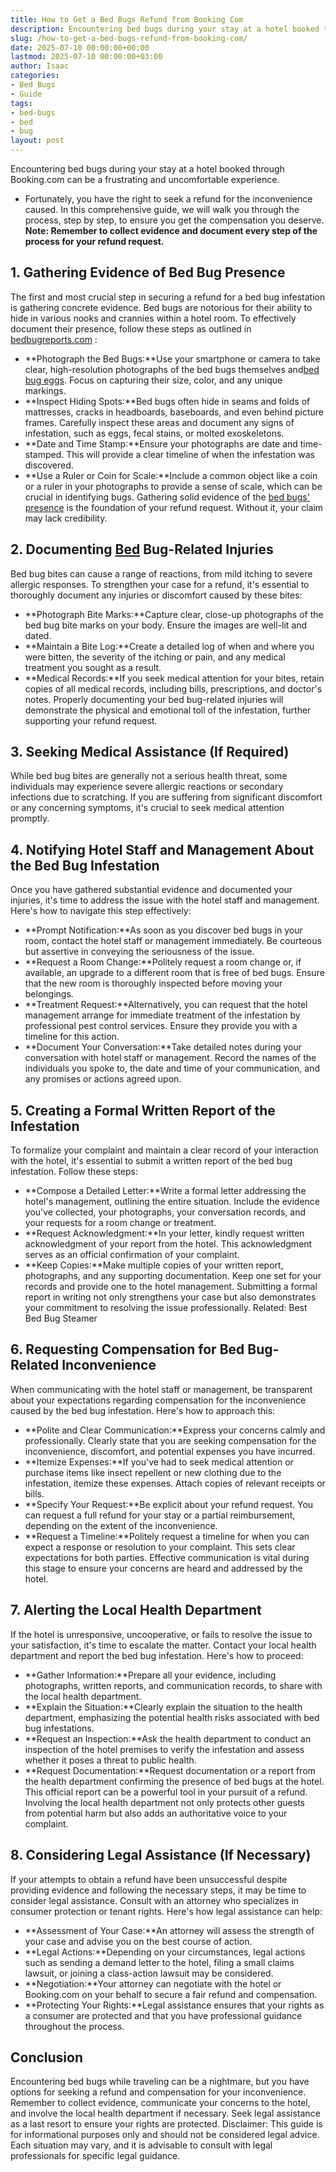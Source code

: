 ```yaml
---
title: How to Get a Bed Bugs Refund from Booking Com
description: Encountering bed bugs during your stay at a hotel booked through Booking.com can be a frustrating and uncomfortable experience. - Fortunately, you have the...
slug: /how-to-get-a-bed-bugs-refund-from-booking-com/
date: 2025-07-10 00:00:00+00:00
lastmod: 2025-07-10 00:00:00+03:00
author: Isaac
categories:
- Bed Bugs
- Guide
tags:
- bed-bugs
- bed
- bug
layout: post
---
```

Encountering bed bugs during your stay at a hotel booked through Booking.com can be a frustrating and uncomfortable experience.
- Fortunately, you have the right to seek a refund for the inconvenience caused.
In this comprehensive guide, we will walk you through the process, step by step, to ensure you get the compensation you deserve.
**Note: Remember to collect evidence and document every step of the process for your refund request.**
## **1. Gathering Evidence of Bed Bug Presence**
The first and most crucial step in securing a refund for a bed bug infestation is gathering concrete evidence. Bed bugs are notorious for their ability to hide in various nooks and crannies within a hotel room.
To effectively document their presence, follow these steps as outlined in
[bedbugreports.com](https://bedbugreports.com/)
:
- **Photograph the Bed Bugs:**Use your smartphone or camera to take clear, high-resolution photographs of the bed bugs themselves and[bed bug eggs](https://pestpolicy.com/how-to-kill-bed-bug-eggs/). Focus on capturing their size, color, and any unique markings.
- **Inspect Hiding Spots:**Bed bugs often hide in seams and folds of mattresses, cracks in headboards, baseboards, and even behind picture frames. Carefully inspect these areas and document any signs of infestation, such as eggs, fecal stains, or molted exoskeletons.
- **Date and Time Stamp:**Ensure your photographs are date and time-stamped. This will provide a clear timeline of when the infestation was discovered.
- **Use a Ruler or Coin for Scale:**Include a common object like a coin or a ruler in your photographs to provide a sense of scale, which can be crucial in identifying bugs.
Gathering solid evidence of the
[bed bugs' presence](https://pestpolicy.com/how-to-find-[bed-bugs](https://pestpolicy.com/bed-bug-bites-vs-mosquito-bites/)/)
is the foundation of your refund request. Without it, your claim may lack credibility.
## **2. Documenting [Bed](https://pestpolicy.com/bed-bug-bites-vs-other-bites/) Bug-Related Injuries**
Bed bug bites can cause a range of reactions, from mild itching to severe allergic responses. To strengthen your case for a refund, it's essential to thoroughly document any injuries or discomfort caused by these bites:
- **Photograph Bite Marks:**Capture clear, close-up photographs of the bed bug bite marks on your body. Ensure the images are well-lit and dated.
- **Maintain a Bite Log:**Create a detailed log of when and where you were bitten, the severity of the itching or pain, and any medical treatment you sought as a result.
- **Medical Records:**If you seek medical attention for your bites, retain copies of all medical records, including bills, prescriptions, and doctor's notes.
Properly documenting your bed bug-related injuries will demonstrate the physical and emotional toll of the infestation, further supporting your refund request.
## **3. Seeking Medical Assistance (If Required)**
While bed bug bites are generally not a serious health threat, some individuals may experience severe allergic reactions or secondary infections due to scratching.
If you are suffering from significant discomfort or any concerning symptoms, it's crucial to seek medical attention promptly.
## **4. Notifying Hotel Staff and Management About the Bed Bug Infestation**
Once you have gathered substantial evidence and documented your injuries, it's time to address the issue with the hotel staff and management. Here's how to navigate this step effectively:
- **Prompt Notification:**As soon as you discover bed bugs in your room, contact the hotel staff or management immediately. Be courteous but assertive in conveying the seriousness of the issue.
- **Request a Room Change:**Politely request a room change or, if available, an upgrade to a different room that is free of bed bugs. Ensure that the new room is thoroughly inspected before moving your belongings.
- **Treatment Request:**Alternatively, you can request that the hotel management arrange for immediate treatment of the infestation by professional pest control services. Ensure they provide you with a timeline for this action.
- **Document Your Conversation:**Take detailed notes during your conversation with hotel staff or management. Record the names of the individuals you spoke to, the date and time of your communication, and any promises or actions agreed upon.
## **5. Creating a Formal Written Report of the Infestation**
To formalize your complaint and maintain a clear record of your interaction with the hotel, it's essential to submit a written report of the bed bug infestation. Follow these steps:
- **Compose a Detailed Letter:**Write a formal letter addressing the hotel's management, outlining the entire situation. Include the evidence you've collected, your photographs, your conversation records, and your requests for a room change or treatment.
- **Request Acknowledgment:**In your letter, kindly request written acknowledgment of your report from the hotel. This acknowledgment serves as an official confirmation of your complaint.
- **Keep Copies:**Make multiple copies of your written report, photographs, and any supporting documentation. Keep one set for your records and provide one to the hotel management.
Submitting a formal report in writing not only strengthens your case but also demonstrates your commitment to resolving the issue professionally.
Related:
Best Bed Bug Steamer
## **6. Requesting Compensation for Bed Bug-Related Inconvenience**
When communicating with the hotel staff or management, be transparent about your expectations regarding compensation for the inconvenience caused by the bed bug infestation. Here's how to approach this:
- **Polite and Clear Communication:**Express your concerns calmly and professionally. Clearly state that you are seeking compensation for the inconvenience, discomfort, and potential expenses you have incurred.
- **Itemize Expenses:**If you've had to seek medical attention or purchase items like insect repellent or new clothing due to the infestation, itemize these expenses. Attach copies of relevant receipts or bills.
- **Specify Your Request:**Be explicit about your refund request. You can request a full refund for your stay or a partial reimbursement, depending on the extent of the inconvenience.
- **Request a Timeline:**Politely request a timeline for when you can expect a response or resolution to your complaint. This sets clear expectations for both parties.
Effective communication is vital during this stage to ensure your concerns are heard and addressed by the hotel.
## **7. Alerting the Local Health Department**
If the hotel is unresponsive, uncooperative, or fails to resolve the issue to your satisfaction, it's time to escalate the matter. Contact your local health department and report the bed bug infestation. Here's how to proceed:
- **Gather Information:**Prepare all your evidence, including photographs, written reports, and communication records, to share with the local health department.
- **Explain the Situation:**Clearly explain the situation to the health department, emphasizing the potential health risks associated with bed bug infestations.
- **Request an Inspection:**Ask the health department to conduct an inspection of the hotel premises to verify the infestation and assess whether it poses a threat to public health.
- **Request Documentation:**Request documentation or a report from the health department confirming the presence of bed bugs at the hotel. This official report can be a powerful tool in your pursuit of a refund.
Involving the local health department not only protects other guests from potential harm but also adds an authoritative voice to your complaint.
## **8. Considering Legal Assistance (If Necessary)**
If your attempts to obtain a refund have been unsuccessful despite providing evidence and following the necessary steps, it may be time to consider legal assistance.
Consult with an attorney who specializes in consumer protection or tenant rights. Here's how legal assistance can help:
- **Assessment of Your Case:**An attorney will assess the strength of your case and advise you on the best course of action.
- **Legal Actions:**Depending on your circumstances, legal actions such as sending a demand letter to the hotel, filing a small claims lawsuit, or joining a class-action lawsuit may be considered.
- **Negotiation:**Your attorney can negotiate with the hotel or Booking.com on your behalf to secure a fair refund and compensation.
- **Protecting Your Rights:**Legal assistance ensures that your rights as a consumer are protected and that you have professional guidance throughout the process.
## Conclusion
Encountering bed bugs while traveling can be a nightmare, but you have options for seeking a refund and compensation for your inconvenience.
Remember to collect evidence, communicate your concerns to the hotel, and involve the local health department if necessary. Seek legal assistance as a last resort to ensure your rights are protected.
Disclaimer: This guide is for informational purposes only and should not be considered legal advice. Each situation may vary, and it is advisable to consult with legal professionals for specific legal guidance.